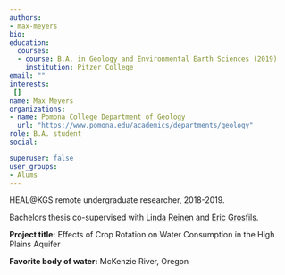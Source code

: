 ```yaml
---
authors:
- max-meyers
bio: 
education:
  courses:
  - course: B.A. in Geology and Environmental Earth Sciences (2019)
    institution: Pitzer College
email: ""
interests:
 []
name: Max Meyers
organizations:
- name: Pomona College Department of Geology
  url: "https://www.pomona.edu/academics/departments/geology"
role: B.A. student
social:

superuser: false
user_groups:
- Alums
---
```

HEAL@KGS remote undergraduate researcher, 2018-2019.

Bachelors thesis co-supervised with [Linda Reinen](https://www.pomona.edu/directory/people/linda-reinen) and [Eric Grosfils](https://research.pomona.edu/eric-grosfils/).

**Project title:** Effects of Crop Rotation on Water Consumption in the High Plains Aquifer

**Favorite body of water:** McKenzie River, Oregon
